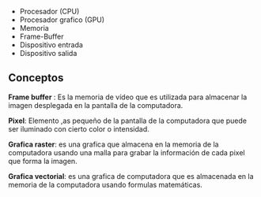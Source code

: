 
* Procesador (CPU)
* Procesador grafico (GPU)
* Memoria
* Frame-Buffer
* Dispositivo entrada
* Dispositivo salida


## Conceptos

**Frame buffer** : Es la memoria de vídeo que es utilizada para almacenar la imagen desplegada en la pantalla de la computadora.

**Pixel**: Elemento ,as pequeño de la pantalla de la computadora que puede ser iluminado con cierto color o intensidad.

**Grafica raster**: es una grafica que almacena en la memoria de la computadora usando una malla para grabar la información de cada pixel que forma la imagen.

**Grafica vectorial**: es una grafica de computadora que es almacenada en la memoria de la computadora usando formulas matemáticas.
